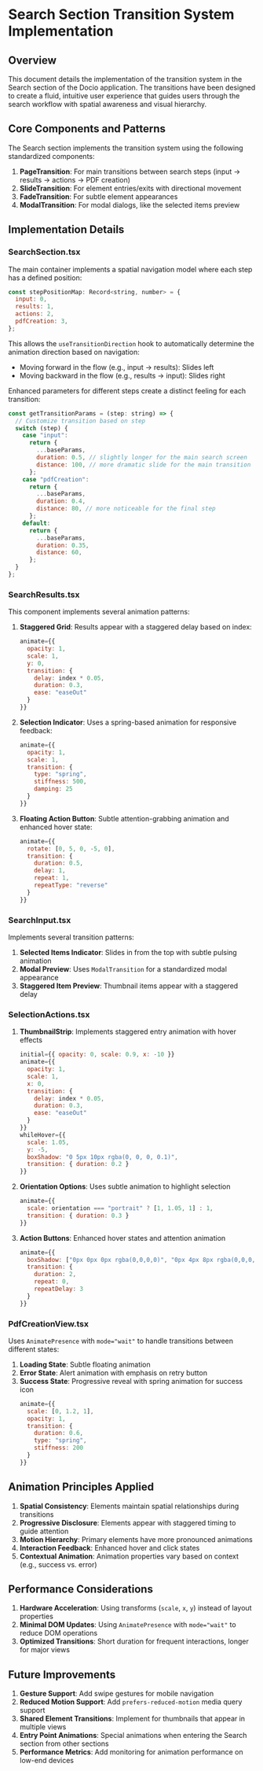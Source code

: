 # Search Section Transition System Implementation

## Overview

This document details the implementation of the transition system in the Search section of the Docio application. The transitions have been designed to create a fluid, intuitive user experience that guides users through the search workflow with spatial awareness and visual hierarchy.

## Core Components and Patterns

The Search section implements the transition system using the following standardized components:

1. **PageTransition**: For main transitions between search steps (input → results → actions → PDF creation)
2. **SlideTransition**: For element entries/exits with directional movement
3. **FadeTransition**: For subtle element appearances
4. **ModalTransition**: For modal dialogs, like the selected items preview

## Implementation Details

### SearchSection.tsx

The main container implements a spatial navigation model where each step has a defined position:

```javascript
const stepPositionMap: Record<string, number> = {
  input: 0,
  results: 1,
  actions: 2,
  pdfCreation: 3,
};
```

This allows the `useTransitionDirection` hook to automatically determine the animation direction based on navigation:

- Moving forward in the flow (e.g., input → results): Slides left
- Moving backward in the flow (e.g., results → input): Slides right

Enhanced parameters for different steps create a distinct feeling for each transition:

```javascript
const getTransitionParams = (step: string) => {
  // Customize transition based on step
  switch (step) {
    case "input":
      return {
        ...baseParams,
        duration: 0.5, // slightly longer for the main search screen
        distance: 100, // more dramatic slide for the main transition
      };
    case "pdfCreation":
      return {
        ...baseParams,
        duration: 0.4,
        distance: 80, // more noticeable for the final step
      };
    default:
      return {
        ...baseParams,
        duration: 0.35,
        distance: 60,
      };
  }
};
```

### SearchResults.tsx

This component implements several animation patterns:

1. **Staggered Grid**: Results appear with a staggered delay based on index:

   ```javascript
   animate={{
     opacity: 1,
     scale: 1,
     y: 0,
     transition: {
       delay: index * 0.05,
       duration: 0.3,
       ease: "easeOut"
     }
   }}
   ```

2. **Selection Indicator**: Uses a spring-based animation for responsive feedback:

   ```javascript
   animate={{
     opacity: 1,
     scale: 1,
     transition: {
       type: "spring",
       stiffness: 500,
       damping: 25
     }
   }}
   ```

3. **Floating Action Button**: Subtle attention-grabbing animation and enhanced hover state:
   ```javascript
   animate={{
     rotate: [0, 5, 0, -5, 0],
     transition: {
       duration: 0.5,
       delay: 1,
       repeat: 1,
       repeatType: "reverse"
     }
   }}
   ```

### SearchInput.tsx

Implements several transition patterns:

1. **Selected Items Indicator**: Slides in from the top with subtle pulsing animation
2. **Modal Preview**: Uses `ModalTransition` for a standardized modal appearance
3. **Staggered Item Preview**: Thumbnail items appear with a staggered delay

### SelectionActions.tsx

1. **ThumbnailStrip**: Implements staggered entry animation with hover effects

   ```javascript
   initial={{ opacity: 0, scale: 0.9, x: -10 }}
   animate={{
     opacity: 1,
     scale: 1,
     x: 0,
     transition: {
       delay: index * 0.05,
       duration: 0.3,
       ease: "easeOut"
     }
   }}
   whileHover={{
     scale: 1.05,
     y: -5,
     boxShadow: "0 5px 10px rgba(0, 0, 0, 0.1)",
     transition: { duration: 0.2 }
   }}
   ```

2. **Orientation Options**: Uses subtle animation to highlight selection

   ```javascript
   animate={{
     scale: orientation === "portrait" ? [1, 1.05, 1] : 1,
     transition: { duration: 0.3 }
   }}
   ```

3. **Action Buttons**: Enhanced hover states and attention animation
   ```javascript
   animate={{
     boxShadow: ["0px 0px 0px rgba(0,0,0,0)", "0px 4px 8px rgba(0,0,0,0.1)", "0px 0px 0px rgba(0,0,0,0)"],
     transition: {
       duration: 2,
       repeat: 0,
       repeatDelay: 3
     }
   }}
   ```

### PdfCreationView.tsx

Uses `AnimatePresence` with `mode="wait"` to handle transitions between different states:

1. **Loading State**: Subtle floating animation
2. **Error State**: Alert animation with emphasis on retry button
3. **Success State**: Progressive reveal with spring animation for success icon
   ```javascript
   animate={{
     scale: [0, 1.2, 1],
     opacity: 1,
     transition: {
       duration: 0.6,
       type: "spring",
       stiffness: 200
     }
   }}
   ```

## Animation Principles Applied

1. **Spatial Consistency**: Elements maintain spatial relationships during transitions
2. **Progressive Disclosure**: Elements appear with staggered timing to guide attention
3. **Motion Hierarchy**: Primary elements have more pronounced animations
4. **Interaction Feedback**: Enhanced hover and click states
5. **Contextual Animation**: Animation properties vary based on context (e.g., success vs. error)

## Performance Considerations

1. **Hardware Acceleration**: Using transforms (`scale`, `x`, `y`) instead of layout properties
2. **Minimal DOM Updates**: Using `AnimatePresence` with `mode="wait"` to reduce DOM operations
3. **Optimized Transitions**: Short duration for frequent interactions, longer for major views

## Future Improvements

1. **Gesture Support**: Add swipe gestures for mobile navigation
2. **Reduced Motion Support**: Add `prefers-reduced-motion` media query support
3. **Shared Element Transitions**: Implement for thumbnails that appear in multiple views
4. **Entry Point Animations**: Special animations when entering the Search section from other sections
5. **Performance Metrics**: Add monitoring for animation performance on low-end devices
